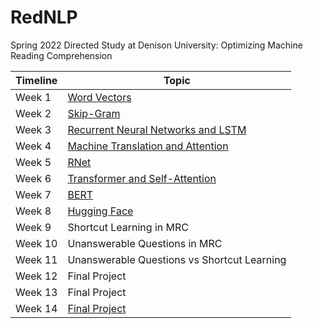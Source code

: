 # RedNLP
Spring 2022 Directed Study at Denison University: Optimizing Machine Reading Comprehension

| Timeline| Topic |
| --- | ----------- | 
| Week 1 | [Word Vectors](https://github.com/sonqt/RedNLP/tree/main/Word2vec) | 
| Week 2 | [Skip-Gram](https://github.com/sonqt/RedNLP/tree/main/Word2vec) | 
| Week 3 | [Recurrent Neural Networks and LSTM](https://github.com/sonqt/RedNLP/tree/main/LSTM) |
| Week 4 | [Machine Translation and Attention](https://github.com/sonqt/RedNLP/tree/main/Attention) |
| Week 5 | [RNet](https://github.com/sonqt/RedNLP/tree/main/RNet) | 
| Week 6 | [Transformer and Self-Attention](https://github.com/sonqt/RedNLP/tree/main/Transformer) |
| Week 7 | [BERT](https://github.com/sonqt/RedNLP/tree/main/BERT) | 
| Week 8 | [Hugging Face](https://huggingface.co/docs/transformers/index) | 
| Week 9 | Shortcut Learning in MRC |
| Week 10 | Unanswerable Questions in MRC | 
| Week 11 | Unanswerable Questions vs Shortcut Learning |
| Week 12 | Final Project |
| Week 13 | Final Project |
| Week 14 | [Final Project](https://github.com/sonqt/RedNLP/blob/main/CS362-Final-Paper.pdf) |
